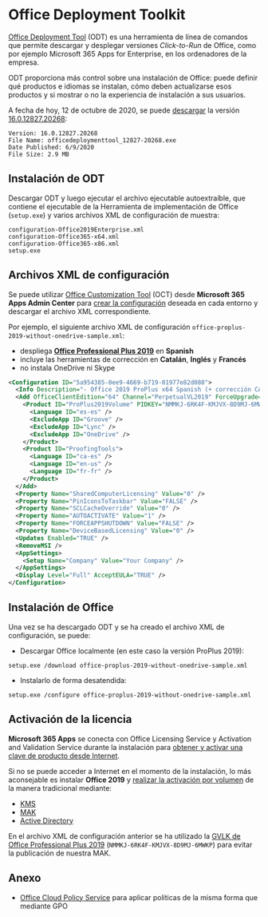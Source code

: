 # Office Deployment Toolkit

[Office Deployment Tool](https://docs.microsoft.com/deployoffice/overview-office-deployment-tool) (ODT) es una herramienta de línea de comandos que permite descargar y desplegar versiones _Click-to-Run_ de Office, como por ejemplo Microsoft 365 Apps for Enterprise, en los ordenadores de la empresa.

ODT proporciona más control sobre una instalación de Office: puede definir qué productos e idiomas se instalan, cómo deben actualizarse esos productos y si mostrar o no la experiencia de instalación a sus usuarios.

A fecha de hoy, 12 de octubre de 2020, se puede [descargar](https://www.microsoft.com/en-us/download/details.aspx?id=49117) la versión [16.0.12827.20268](https://docs.microsoft.com/en-us/officeupdates/odt-release-history):

```
Version: 16.0.12827.20268
File Name: officedeploymenttool_12827-20268.exe
Date Published: 6/9/2020
File Size: 2.9 MB
```

## Instalación de ODT

Descargar ODT y luego ejecutar el archivo ejecutable autoextraíble, que contiene el ejecutable de la Herramienta de implementación de Office (`setup.exe`) y varios archivos XML de configuración de muestra:

```
configuration-Office2019Enterprise.xml
configuration-Office365-x64.xml
configuration-Office365-x86.xml
setup.exe
```

## Archivos XML de configuración

Se puede utilizar [Office Customization Tool](https://config.office.com/) (OCT) desde **Microsoft 365 Apps Admin Center** para [crear la configuración](https://docs.microsoft.com/en-us/deployoffice/overview-of-the-office-customization-tool-for-click-to-run) deseada en cada entorno y descargar el archivo XML correspondiente.

Por ejemplo, el siguiente archivo XML de configuración `office-proplus-2019-without-onedrive-sample.xml`:

* despliega **[Office Professional Plus 2019](https://docs.microsoft.com/en-us/deployoffice/office2019/deploy)** en **Spanish**
* incluye las herramientas de corrección en **Catalán**, **Inglés** y **Francés**
* no instala OneDrive ni Skype

```Xml
<Configuration ID="5a954385-0ee9-4669-b719-01977e82d080">
  <Info Description="- Office 2019 ProPlus x64 Spanish (+ corrección CAT, ENG, FRA)&#xA;- Volume License (MAK)&#xA;- Sin OneDrive&#xA;- Sin Skype" />
  <Add OfficeClientEdition="64" Channel="PerpetualVL2019" ForceUpgrade="TRUE">
    <Product ID="ProPlus2019Volume" PIDKEY="NMMKJ-6RK4F-KMJVX-8D9MJ-6MWKP">
      <Language ID="es-es" />
      <ExcludeApp ID="Groove" />
      <ExcludeApp ID="Lync" />
      <ExcludeApp ID="OneDrive" />
    </Product>
    <Product ID="ProofingTools">
      <Language ID="ca-es" />
      <Language ID="en-us" />
      <Language ID="fr-fr" />
    </Product>
  </Add>
  <Property Name="SharedComputerLicensing" Value="0" />
  <Property Name="PinIconsToTaskbar" Value="FALSE" />
  <Property Name="SCLCacheOverride" Value="0" />
  <Property Name="AUTOACTIVATE" Value="1" />
  <Property Name="FORCEAPPSHUTDOWN" Value="FALSE" />
  <Property Name="DeviceBasedLicensing" Value="0" />
  <Updates Enabled="TRUE" />
  <RemoveMSI />
  <AppSettings>
    <Setup Name="Company" Value="Your Company" />
  </AppSettings>
  <Display Level="Full" AcceptEULA="TRUE" />
</Configuration>
```

## Instalación de Office

Una vez se ha descargado ODT y se ha creado el archivo XML de configuración, se puede:

* Descargar Office localmente (en este caso la versión ProPlus 2019):

```
setup.exe /download office-proplus-2019-without-onedrive-sample.xml
```

* Instalarlo de forma desatendida:

```
setup.exe /configure office-proplus-2019-without-onedrive-sample.xml
```

## Activación de la licencia

**Microsoft 365 Apps** se conecta con Office Licensing Service y Activation and Validation Service durante la instalación para [obtener y activar una clave de producto desde Internet](https://docs.microsoft.com/en-us/deployoffice/overview-licensing-activation-microsoft-365-apps).

Si no se puede acceder a Internet en el momento de la instalación, lo más aconsejable es instalar **Office 2019** y [realizar la activación por volumen](https://docs.microsoft.com/en-us/deployoffice/vlactivation/plan-volume-activation-of-office) de la manera tradicional mediante:

* [KMS](https://docs.microsoft.com/es-es/deployoffice/vlactivation/activate-office-by-using-kms)
* [MAK](https://docs.microsoft.com/es-es/deployoffice/vlactivation/activate-office-by-using-mak)
* [Active Directory](https://docs.microsoft.com/en-us/deployoffice/vlactivation/plan-volume-activation-of-office#ad)

En el archivo XML de configuración anterior se ha utilizado la [GVLK de Office Professional Plus 2019](http://woshub.com/configure-kms-server-for-ms-office-2016-volume-activation/) (`NMMKJ-6RK4F-KMJVX-8D9MJ-6MWKP`) para evitar la publicación de nuestra MAK.

## Anexo

* [Office Cloud Policy Service](https://aka.ms/o365clientmgmt) para aplicar políticas de la misma forma que mediante GPO

